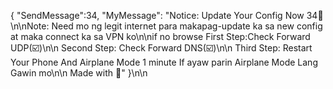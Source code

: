 { "SendMessage":34, "MyMessage": "Notice: Update Your Config Now 34🚀\n\nNote: Need mo ng legit internet para makapag-update ka sa new config at maka connect ka sa VPN ko\n\nif no browse First Step:Check Forward UDP(☑️)\n\n Second Step: Check Forward DNS(☑️)\n\n Third Step: Restart Your Phone And Airplane Mode 1 minute If ayaw parin Airplane Mode Lang Gawin mo\n\n Made with 💚" }\n\n

